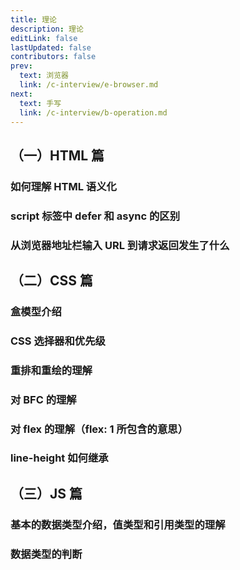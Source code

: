 ```yaml
---
title: 理论
description: 理论
editLink: false
lastUpdated: false
contributors: false
prev:
  text: 浏览器
  link: /c-interview/e-browser.md
next:
  text: 手写
  link: /c-interview/b-operation.md
---
```


## （一）HTML 篇

### 如何理解 HTML 语义化

### script 标签中 defer 和 async 的区别

### 从浏览器地址栏输入 URL 到请求返回发生了什么

## （二）CSS 篇

### 盒模型介绍

### CSS 选择器和优先级

### 重排和重绘的理解

### 对 BFC 的理解

### 对 flex 的理解（flex: 1 所包含的意思）

### line-height 如何继承

## （三）JS 篇

### 基本的数据类型介绍，值类型和引用类型的理解

### 数据类型的判断
